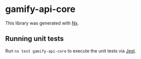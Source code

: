 # gamify-api-core

This library was generated with [Nx](https://nx.dev).

## Running unit tests

Run `nx test gamify-api-core` to execute the unit tests via [Jest](https://jestjs.io).
